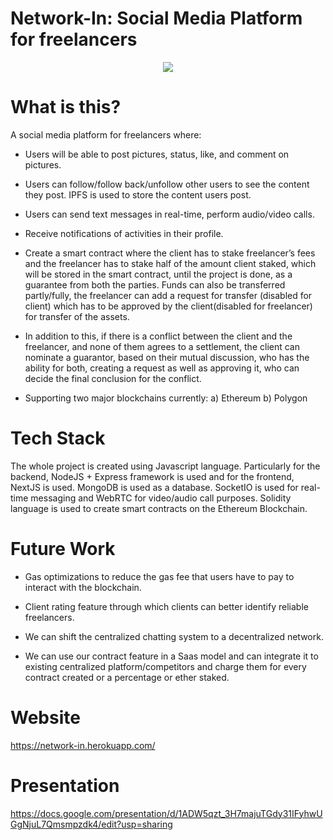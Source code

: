 # Network-In: Social Media Platform for freelancers
<p align="center">
<img src="https://user-images.githubusercontent.com/60563310/188317177-dcd19177-458e-4580-9bbe-8602bb368378.jpeg"/>
</p>

# What is this?
A social media platform for freelancers where:

* Users will be able to post pictures, status, like, and comment on pictures.

* Users can follow/follow back/unfollow other users to see the content they post. IPFS is used to store the content users post.

* Users can send text messages in real-time, perform audio/video calls.

* Receive notifications of activities in their profile.

* Create a smart contract where the client has to stake freelancer’s fees and the freelancer has to stake half of the amount client staked, which will be stored in the smart contract, until the project is done, as a guarantee from both the parties. Funds can also be transferred partly/fully, the freelancer can add a request for transfer (disabled for client) which has to be approved by the client(disabled for freelancer) for transfer of the assets.

* In addition to this, if there is a conflict between the client and the freelancer, and none of them agrees to a settlement, the client can nominate a guarantor, based on their mutual discussion, who has the ability for both, creating a request as well as approving it, who can decide the final conclusion for the conflict.

* Supporting two major blockchains currently: a) Ethereum b) Polygon

# Tech Stack

The whole project is created using Javascript language. Particularly for the backend, NodeJS + Express framework is used and for the frontend, NextJS is used. MongoDB is used as a database. SocketIO is used for real-time messaging and WebRTC for video/audio call purposes. Solidity language is used to create smart contracts on the Ethereum Blockchain.

# Future Work

* Gas optimizations to reduce the gas fee that users have to pay to interact with the blockchain.

* Client rating feature through which clients can better identify reliable freelancers. 

* We can shift the centralized chatting system to a decentralized network.

* We can use our contract feature in a Saas model and can integrate it to existing centralized platform/competitors and charge them for every contract created or a percentage or ether staked.

# Website

https://network-in.herokuapp.com/

# Presentation

https://docs.google.com/presentation/d/1ADW5qzt_3H7majuTGdy31IFyhwUGgNjuL7Qmsmpzdk4/edit?usp=sharing
